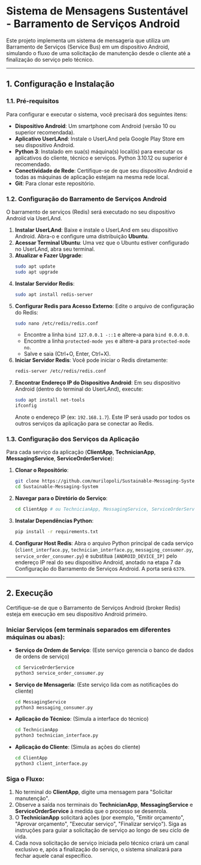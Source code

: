 # Sistema de Mensagens Sustentável - Barramento de Serviços Android

Este projeto implementa um sistema de mensageria que utiliza um Barramento de Serviços (Service Bus) em um dispositivo Android, simulando o fluxo de uma solicitação de manutenção desde o cliente até a finalização do serviço pelo técnico.

---

## 1. Configuração e Instalação

### 1.1. Pré-requisitos

Para configurar e executar o sistema, você precisará dos seguintes itens:

* **Dispositivo Android**: Um smartphone com Android (versão 10 ou superior recomendada).
* **Aplicativo UserLAnd**: Instale o UserLAnd pela Google Play Store em seu dispositivo Android.
* **Python 3**: Instalado em sua(s) máquina(s) local(is) para executar os aplicativos do cliente, técnico e serviços. Python 3.10.12 ou superior é recomendado.
* **Conectividade de Rede**: Certifique-se de que seu dispositivo Android e todas as máquinas de aplicação estejam na mesma rede local.
* **Git**: Para clonar este repositório.

### 1.2. Configuração do Barramento de Serviços Android

O barramento de serviços (Redis) será executado no seu dispositivo Android via UserLAnd.

1.  **Instalar UserLAnd**: Baixe e instale o UserLAnd em seu dispositivo Android. Abra-o e configure uma distribuição **Ubuntu**.
2.  **Acessar Terminal Ubuntu**: Uma vez que o Ubuntu estiver configurado no UserLAnd, abra seu terminal.
3.  **Atualizar e Fazer Upgrade**:
    ```bash
    sudo apt update
    sudo apt upgrade
    ```
4.  **Instalar Servidor Redis**:
    ```bash
    sudo apt install redis-server
    ```
5.  **Configurar Redis para Acesso Externo**: Edite o arquivo de configuração do Redis:
    ```bash
    sudo nano /etc/redis/redis.conf
    ```
    * Encontre a linha `bind 127.0.0.1 -::1` e altere-a para `bind 0.0.0.0`.
    * Encontre a linha `protected-mode yes` e altere-a para `protected-mode no`.
    * Salve e saia (Ctrl+O, Enter, Ctrl+X).
6.  **Iniciar Servidor Redis**: Você pode iniciar o Redis diretamente:
    ```bash
    redis-server /etc/redis/redis.conf
    ```
7.  **Encontrar Endereço IP do Dispositivo Android**: Em seu dispositivo Android (dentro do terminal do UserLAnd), execute:
    ```bash
    sudo apt install net-tools
    ifconfig
    ```
    Anote o endereço IP (ex: `192.168.1.7`). Este IP será usado por todos os outros serviços da aplicação para se conectar ao Redis.

### 1.3. Configuração dos Serviços da Aplicação

Para cada serviço da aplicação (**ClientApp**, **TechnicianApp**, **MessagingService**, **ServiceOrderService**):

1.  **Clonar o Repositório**:
    ```bash
    git clone https://github.com/murilopoli/Sustainable-Messaging-System.git
    cd Sustainable-Messaging-System
    ```
    
2.  **Navegar para o Diretório do Serviço**:
    ```bash
    cd ClientApp # ou TechnicianApp, MessagingService, ServiceOrderService
    ```
3.  **Instalar Dependências Python**:
    ```bash
    pip install -r requirements.txt
    ```
4.  **Configurar Host Redis**: Abra o arquivo Python principal de cada serviço (`client_interface.py`, `technician_interface.py`, `messaging_consumer.py`, `service_order_consumer.py`) e substitua `[ANDROID_DEVICE_IP]` pelo endereço IP real do seu dispositivo Android, anotado na etapa 7 da Configuração do Barramento de Serviços Android. A porta será `6379`.

---

## 2. Execução

Certifique-se de que o Barramento de Serviços Android (broker Redis) esteja em execução em seu dispositivo Android primeiro.

### Iniciar Serviços (em terminais separados em diferentes máquinas ou abas):

* **Serviço de Ordem de Serviço**: (Este serviço gerencia o banco de dados de ordens de serviço)
    ```bash
    cd ServiceOrderService
    python3 service_order_consumer.py
    ```
* **Serviço de Mensageria**: (Este serviço lida com as notificações do cliente)
    ```bash
    cd MessagingService
    python3 messaging_consumer.py
    ```
* **Aplicação do Técnico**: (Simula a interface do técnico)
    ```bash
    cd TechnicianApp
    python3 technician_interface.py
    ```
* **Aplicação do Cliente**: (Simula as ações do cliente)
    ```bash
    cd ClientApp
    python3 client_interface.py
    ```

### Siga o Fluxo:

1.  No terminal do **ClientApp**, digite uma mensagem para "Solicitar manutenção".
2.  Observe a saída nos terminais do **TechnicianApp**, **MessagingService** e **ServiceOrderService** à medida que o processo se desenrola.
3.  O **TechnicianApp** solicitará ações (por exemplo, "Emitir orçamento", "Aprovar orçamento", "Executar serviço", "Finalizar serviço"). Siga as instruções para guiar a solicitação de serviço ao longo de seu ciclo de vida.
4.  Cada nova solicitação de serviço iniciada pelo técnico criará um canal exclusivo e, após a finalização do serviço, o sistema sinalizará para fechar aquele canal específico.
